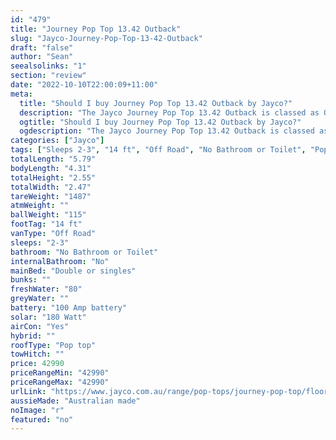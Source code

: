 ```yaml
---
id: "479"
title: "Journey Pop Top 13.42 Outback"
slug: "Jayco-Journey-Pop-Top-13-42-Outback"
draft: "false"
author: "Sean"
seealsolinks: "1"
section: "review"
date: "2022-10-10T22:00:09+11:00"
meta:
  title: "Should I buy Journey Pop Top 13.42 Outback by Jayco?"
  description: "The Jayco Journey Pop Top 13.42 Outback is classed as Off Road, and sleeps 2-3 people. It is Australian made and comes in at 14 ft. It generally has No Bathroom or Toilet."
  ogtitle: "Should I buy Journey Pop Top 13.42 Outback by Jayco?"
  ogdescription: "The Jayco Journey Pop Top 13.42 Outback is classed as Off Road, and sleeps 2-3 people. It is Australian made and comes in at 14 ft. It generally has No Bathroom or Toilet."
categories: ["Jayco"]
tags: ["Sleeps 2-3", "14 ft", "Off Road", "No Bathroom or Toilet", "Pop top", "Under 50k", "Australian made"]
totalLength: "5.79"
bodyLength: "4.31"
totalHeight: "2.55"
totalWidth: "2.47"
tareWeight: "1487"
atmWeight: ""
ballWeight: "115"
footTag: "14 ft"
vanType: "Off Road"
sleeps: "2-3"
bathroom: "No Bathroom or Toilet"
internalBathroom: "No"
mainBed: "Double or singles"
bunks: ""
freshWater: "80"
greyWater: ""
battery: "100 Amp battery"
solar: "180 Watt"
airCon: "Yes"
hybrid: ""
roofType: "Pop top"
towHitch: ""
price: 42990
priceRangeMin: "42990"
priceRangeMax: "42990"
urlLink: "https://www.jayco.com.au/range/pop-tops/journey-pop-top/floor-plans/outback/journey-1342-1objy-my22"
aussieMade: "Australian made"
noImage: "r"
featured: "no"
---
```


